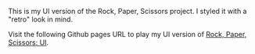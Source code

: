 This is my UI version of the Rock, Paper, Scissors project. I styled it with a "retro" look in mind.

Visit the following Github pages URL to play my UI version of <a href="https://thatblindgeye.github.io/RPS-UI/">Rock, Paper, Scissors: UI</a>.
